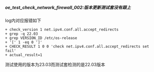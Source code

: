 ##### oe_test_check_network_firewall_002:版本更新测试套没有跟上

log内对应报错如下

```
+ check_version 1 net.ipv4.conf.all.accept_redirects
+ grep -q 22.03
+ grep VERSION_ID /etc/os-release
+ '[' 1 -eq 0 ']'
+ CHECK_RESULT 1 0 0 'check net.ipv4.conf.all.accept_redirects set fail'
+ actual_result=1
```

测试使用的版本为23.03而测试套检测的是22.03版本